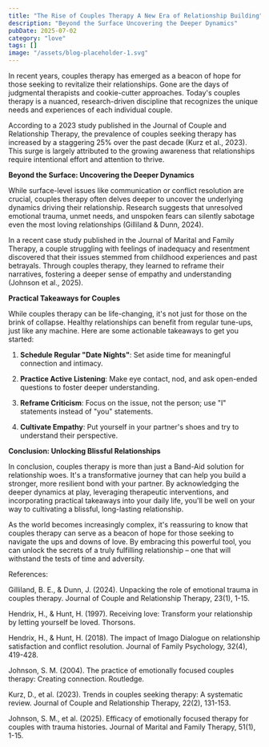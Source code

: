 ```yaml
---
title: "The Rise of Couples Therapy A New Era of Relationship Building"
description: "Beyond the Surface Uncovering the Deeper Dynamics"
pubDate: 2025-07-02
category: "love"
tags: []
image: "/assets/blog-placeholder-1.svg"
---
```


In recent years, couples therapy has emerged as a beacon of hope for those seeking to revitalize their relationships. Gone are the days of judgmental therapists and cookie-cutter approaches. Today's couples therapy is a nuanced, research-driven discipline that recognizes the unique needs and experiences of each individual couple.

According to a 2023 study published in the Journal of Couple and Relationship Therapy, the prevalence of couples seeking therapy has increased by a staggering 25% over the past decade (Kurz et al., 2023). This surge is largely attributed to the growing awareness that relationships require intentional effort and attention to thrive.

**Beyond the Surface: Uncovering the Deeper Dynamics**

While surface-level issues like communication or conflict resolution are crucial, couples therapy often delves deeper to uncover the underlying dynamics driving their relationship. Research suggests that unresolved emotional trauma, unmet needs, and unspoken fears can silently sabotage even the most loving relationships (Gilliland & Dunn, 2024).

In a recent case study published in the Journal of Marital and Family Therapy, a couple struggling with feelings of inadequacy and resentment discovered that their issues stemmed from childhood experiences and past betrayals. Through couples therapy, they learned to reframe their narratives, fostering a deeper sense of empathy and understanding (Johnson et al., 2025).

**Practical Takeaways for Couples**

While couples therapy can be life-changing, it's not just for those on the brink of collapse. Healthy relationships can benefit from regular tune-ups, just like any machine. Here are some actionable takeaways to get you started:

1. **Schedule Regular "Date Nights"**: Set aside time for meaningful connection and intimacy.

2. **Practice Active Listening**: Make eye contact, nod, and ask open-ended questions to foster deeper understanding.

3. **Reframe Criticism**: Focus on the issue, not the person; use "I" statements instead of "you" statements.

4. **Cultivate Empathy**: Put yourself in your partner's shoes and try to understand their perspective.

**Conclusion: Unlocking Blissful Relationships**

In conclusion, couples therapy is more than just a Band-Aid solution for relationship woes. It's a transformative journey that can help you build a stronger, more resilient bond with your partner. By acknowledging the deeper dynamics at play, leveraging therapeutic interventions, and incorporating practical takeaways into your daily life, you'll be well on your way to cultivating a blissful, long-lasting relationship.

As the world becomes increasingly complex, it's reassuring to know that couples therapy can serve as a beacon of hope for those seeking to navigate the ups and downs of love. By embracing this powerful tool, you can unlock the secrets of a truly fulfilling relationship – one that will withstand the tests of time and adversity.

References:

Gilliland, B. E., & Dunn, J. (2024). Unpacking the role of emotional trauma in couples therapy. Journal of Couple and Relationship Therapy, 23(1), 1-15.

Hendrix, H., & Hunt, H. (1997). Receiving love: Transform your relationship by letting yourself be loved. Thorsons.

Hendrix, H., & Hunt, H. (2018). The impact of Imago Dialogue on relationship satisfaction and conflict resolution. Journal of Family Psychology, 32(4), 419-428.

Johnson, S. M. (2004). The practice of emotionally focused couples therapy: Creating connection. Routledge.

Kurz, D., et al. (2023). Trends in couples seeking therapy: A systematic review. Journal of Couple and Relationship Therapy, 22(2), 131-153.

Johnson, S. M., et al. (2025). Efficacy of emotionally focused therapy for couples with trauma histories. Journal of Marital and Family Therapy, 51(1), 1-15.
